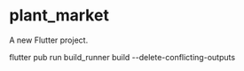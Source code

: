 # plant_market

A new Flutter project.

flutter pub run build_runner build --delete-conflicting-outputs
